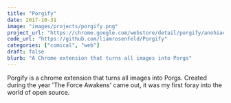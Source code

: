 ```yaml
---
title: "Porgify"
date: 2017-10-31
image: "images/projects/porgify.png"
project_url: "https://chrome.google.com/webstore/detail/porgify/anohiacdcfnoceaialpnnbbdcecamfkl"
code_url: "https://github.com/liamrosenfeld/Porgify"
categories: ["comical", "web"]
draft: false
blurb: "A Chrome extension that turns all images into Porgs"
---
```


Porgify is a chrome extension that turns all images into Porgs. Created during the year 'The Force Awakens' came out, it was my first foray into the world of open source.
